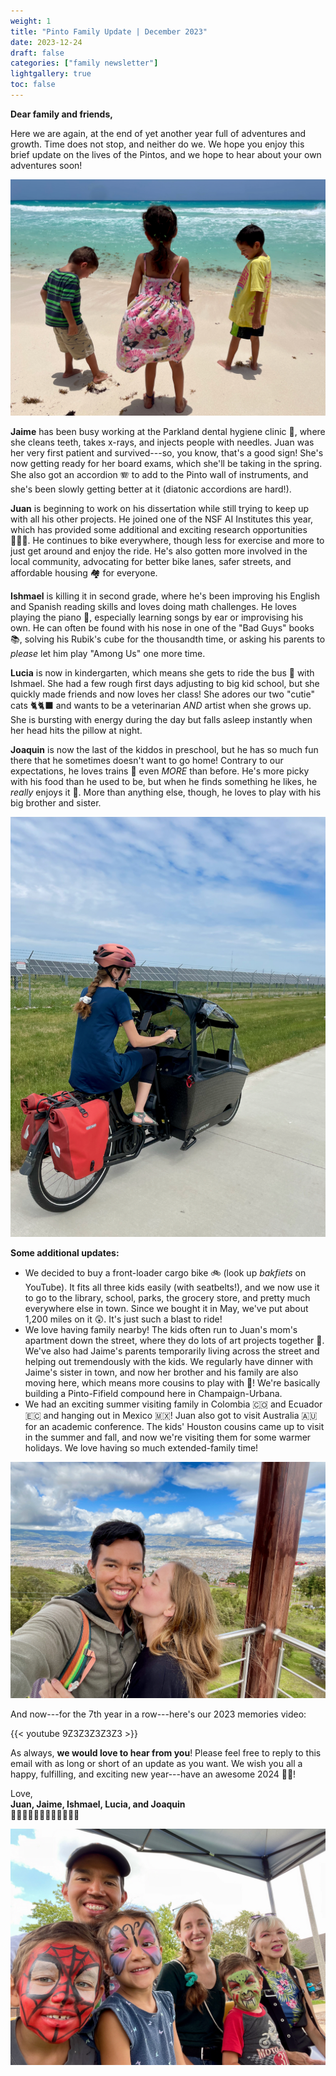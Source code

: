 ```yaml
---
weight: 1
title: "Pinto Family Update | December 2023"
date: 2023-12-24
draft: false
categories: ["family newsletter"]
lightgallery: true
toc: false
---
```


**Dear family and friends,**

Here we are again, at the end of yet another year full of adventures and growth. Time does not stop, and neither do we. We hope you enjoy this brief update on the lives of the Pintos, and we hope to hear about your own adventures soon!

![](2023-12_1.jpg "Enjoying sandy beaches and clear blue waters in Cancun, Mexico.")

**Jaime** has been busy working at the Parkland dental hygiene clinic 🦷, where she cleans teeth, takes x-rays, and injects people with needles. Juan was her very first patient and survived---so, you know, that's a good sign! She's now getting ready for her board exams, which she'll be taking in the spring. She also got an accordion 🪗 to add to the Pinto wall of instruments, and she's been slowly getting better at it (diatonic accordions are hard!).

**Juan** is beginning to work on his dissertation while still trying to keep up with all his other projects. He joined one of the NSF AI Institutes this year, which has provided some additional and exciting research opportunities 👨🏾‍💻. He continues to bike everywhere, though less for exercise and more to just get around and enjoy the ride. He's also gotten more involved in the local community, advocating for better bike lanes, safer streets, and affordable housing 🏘️ for everyone.

**Ishmael** is killing it in second grade, where he's been improving his English and Spanish reading skills and loves doing math challenges. He loves playing the piano 🎹, especially learning songs by ear or improvising his own. He can often be found with his nose in one of the "Bad Guys" books 📚, solving his Rubik's cube for the thousandth time, or asking his parents to *please* let him play "Among Us" one more time.

**Lucia** is now in kindergarten, which means she gets to ride the bus 🚌 with Ishmael. She had a few rough first days adjusting to big kid school, but she quickly made friends and now loves her class! She adores our two "cutie" cats 🐈🐈‍⬛ and wants to be a veterinarian *AND* artist when she grows up. She is bursting with energy during the day but falls asleep instantly when her head hits the pillow at night.

**Joaquin** is now the last of the kiddos in preschool, but he has so much fun there that he sometimes doesn't want to go home! Contrary to our expectations, he loves trains 🚂 even *MORE* than before. He's more picky with his food than he used to be, but when he finds something he likes, he *really* enjoys it 🌮. More than anything else, though, he loves to play with his big brother and sister.

![](2023-12_2.jpg "A grocery run on our new family vehicle (sans kiddos).")


**Some additional updates:**

- We decided to buy a front-loader cargo bike 🚲 (look up *bakfiets* on YouTube). It fits all three kids easily (with seatbelts!), and we now use it to go to the library, school, parks, the grocery store, and pretty much everywhere else in town. Since we bought it in May, we've put about 1,200 miles on it 😲. It's just such a blast to ride!
- We love having family nearby! The kids often run to Juan's mom's apartment down the street, where they do lots of art projects together 🎨. We've also had Jaime's parents temporarily living across the street and helping out tremendously with the kids. We regularly have dinner with Jaime's sister in town, and now her brother and his family are also moving here, which means more cousins to play with 🎉! We're basically building a Pinto-Fifield compound here in Champaign-Urbana.
- We had an exciting summer visiting family in Colombia 🇨🇴 and Ecuador 🇪🇨 and hanging out in Mexico 🇲🇽! Juan also got to visit Australia 🇦🇺 for an academic conference. The kids' Houston cousins came up to visit in the summer and fall, and now we're visiting them for some warmer holidays. We love having so much extended-family time!

![](2023-12_3.jpg "Beautiful Ambato, Ecuador.")

And now---for the 7th year in a row---here's our 2023 memories video:

{{< youtube 9Z3Z3Z3Z3Z3 >}}

As always, **we would love to hear from you**! Please feel free to reply to this email with as long or short of an update as you want. We wish you all a happy, fulfilling, and exciting new year---have an awesome 2024 🎉🍾!


Love,\
**Juan, Jaime, Ishmael, Lucia, and Joaquin**\
👨🏽👩🏼👦🏻👧🏻👶🏻🐱🐱


![](2023-12_4.jpg "Face painting at the Champaign-Urbana Days festival!")
